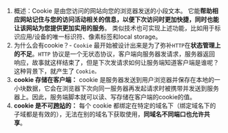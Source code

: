 1. 概述：Cookie 是由您访问的网站向您的浏览器发送的小段文本。 它能**帮助相应网站记住与您的访问活动相关的信息，以便下次访问时更加快捷，同时也能让该网站为您提供更加实用的服务**。 类似技术也可实现上述功能，比如用于标识应用/设备的唯一标识符、像素标签和local storage。
2. 为什么会有cookie？- `Cookie` 最开始被设计出来是为了弥补`HTTP`在**状态管理上的不足**。`HTTP` 协议是一个无状态协议，客户端向服务器发请求，服务器返回响应，故事就这样结束了，但是下次发请求如何让服务端知道客户端是谁呢？这种背景下，就产生了 `Cookie。`
3. **cookie 存储在客户端：** cookie 是服务器发送到用户浏览器并保存在本地的一小块数据，它会在浏览器下次向同一服务器再发起请求时被携带并发送到服务器上。因此，服务端脚本就可以读、写存储在客户端的cookie的值。
4.  **cookie 是不可[跨站](https://blog.csdn.net/huangpb123/article/details/132592502?csdn_share_tail=%7B%22type%22%3A%22blog%22%2C%22rType%22%3A%22article%22%2C%22rId%22%3A%22132592502%22%2C%22source%22%3A%22huangpb123%22%7D "跨站")的：** 每个 cookie 都绑定在特定的域名下（绑定域名下的子域都是有效的），无法在别的域名下获取使用，**同域名不同端口也允许共享**。